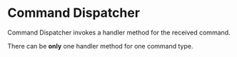 # Command Dispatcher

Command Dispatcher invokes a handler method for the received command.

There can be **only** one handler method for one command type.